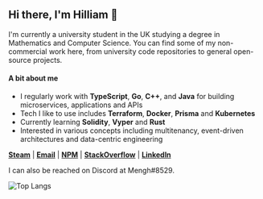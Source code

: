 ## Hi there, I'm Hilliam 👋

I'm currently a university student in the UK studying a degree in Mathematics and Computer Science.
You can find some of my non-commercial work here, from university code repositories to general open-source projects.

#### A bit about me
- I regularly work with **TypeScript**, **Go**, **C++**, and **Java** for building microservices, applications and APIs
- Tech I like to use includes **Terraform**, **Docker**, **Prisma** and **Kubernetes**
- Currently learning **Solidity**, **Vyper** and **Rust**
- Interested in various concepts including multitenancy, event-driven architectures and data-centric engineering

[**Steam**](https://steamcommunity.com/profiles/76561198081082634) | [**Email**](mailto:hilliamtung@gmail.com) | [**NPM**](https://www.npmjs.com/~hilliamt) | [**StackOverflow**](https://stackoverflow.com/users/12049191/hilliamt) | [**LinkedIn**](https://www.linkedin.com/in/hilliamtung/)

I can also be reached on Discord at Mengh#8529.

![Top Langs](https://github-readme-stats.vercel.app/api/top-langs/?username=hilliamt&layout=compact&langs_count=8)
